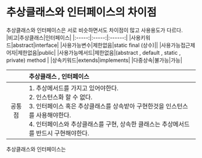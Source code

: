  # 추상클래스와 인터페이스의 차이점

추상클래스와 인터페이스은 서로 비슷하면서도 차이점이 많고 사용용도가 다르다.  
|비고|추상클래스|인터페이스|
|:-----:|:-----:|:------:|
|사용키워드|abstract|interface|
|사용가능변수|제한없음|static final (상수)||
|사용가능접근제어자|제한없음|public|
|사용가능메서드|제한없음|(abstract , default , static , private) method |
|상속키워드|extends|implements|
|다중상속|불가능|가능|

||추상클래스 , 인터페이스|
|:-----:|:-----|
|공통점|1. 추상메서드를 가지고 있어야한다.<br>2. 인스턴스화 할 수 없다.<br>3. 인터페이스 혹은 추상클래스를 상속받아 구현한것을 인스턴스를 사용해야한다.<br>4. 인터페이스와 추상클래스를 구현, 상속한 클래스는 추상메서드를 반드시 구현해야한다.|




추상클래스와 인터페이스는 
